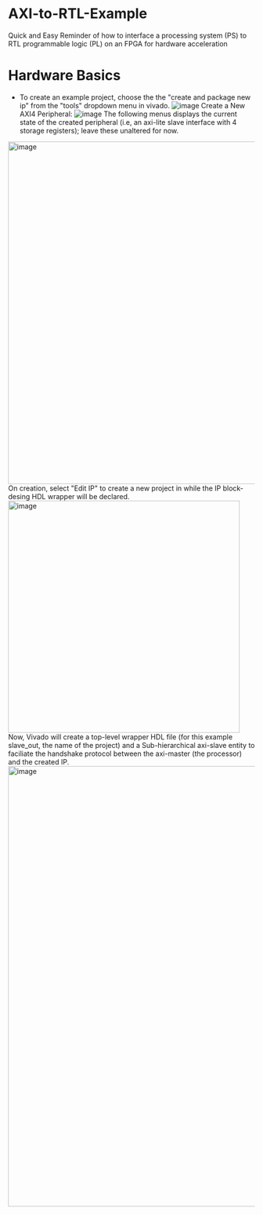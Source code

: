 # AXI-to-RTL-Example
Quick and Easy Reminder of how to interface a processing system (PS) to RTL programmable logic (PL) on an FPGA for hardware acceleration

# Hardware Basics
- To create an example project, choose the the "create and package new ip" from the "tools" dropdown menu in vivado.
![image](https://github.com/user-attachments/assets/11a137b7-8d17-42aa-8a01-c656a2646d55)
Create a New AXI4 Peripheral:
![image](https://github.com/user-attachments/assets/06ef9ebc-9cba-47e1-a57a-565deb18e87d)
The following menus displays the current state of the created peripheral (i.e, an axi-lite slave interface with 4 storage registers); leave these unaltered for now.
<img width="698" alt="image" src="https://github.com/user-attachments/assets/bb3d6a6a-f466-4f7e-9b59-b722f15ca779" />
On creation, select "Edit IP" to create a new project in while the IP block-desing HDL wrapper will be declared.
<img width="473" alt="image" src="https://github.com/user-attachments/assets/213c1b3a-3fac-45d0-aebc-2e209e614d70" />
Now, Vivado will create a top-level wrapper HDL file (for this example slave_out, the name of the project) and a Sub-hierarchical axi-slave entity to faciliate the handshake protocol between the axi-master (the processor) and the created IP.
<img width="898" alt="image" src="https://github.com/user-attachments/assets/8a7b50f5-93bf-4481-b289-b392027b8cdc" />




